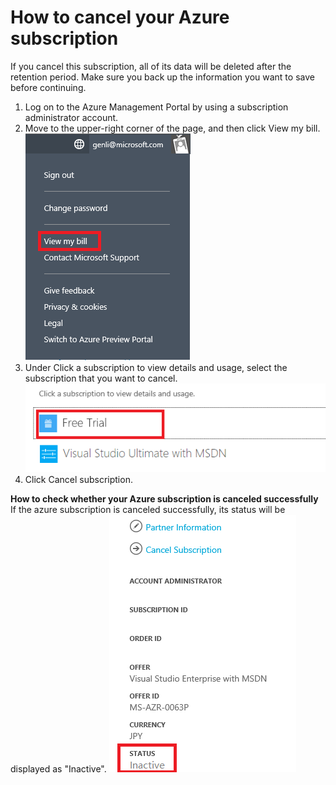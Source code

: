 <properties 
	pageTitle="How to cancel your Azure subscription" 
	description="Describes detail steps about How to cancel your Azure subscription" 
	services="billing" 
	documentationCenter="" 
	authors="genli" 
	manager="jarrettr" 
	editor="v-jesits"/>

<tags 
	ms.service="billing" 
	ms.workload="/" 
	ms.tgt_pltfrm="na" 
	ms.devlang="na" 
	ms.topic="billing" 
	ms.date="08/13/2015" 
	ms.author="genli"/>
# How to cancel your Azure subscription
If you cancel this subscription, all of its data will be deleted after the retention period. Make sure you back up the information you want to save before continuing.

1. Log on to the Azure Management Portal by using a subscription administrator account.
2. Move to the upper-right corner of the page, and then click View my bill.</br>
![billing](./Media/billing.png)
3. Under Click a subscription to view details and usage, select the subscription that you want to cancel.</br>
![selectsub](./Media/Selectsub.png)
4. Click Cancel subscription.

**How to check whether your Azure subscription is canceled successfully**
If the azure subscription is canceled successfully, its status will be displayed as "Inactive".
![substatus](./Media/substatus.png)

